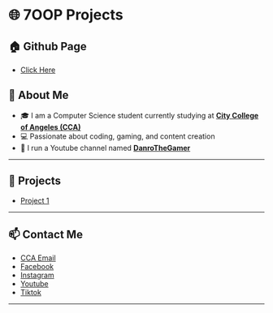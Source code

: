 # 🌐 7OOP Projects

## 🏠 Github Page
- [Click Here](https://dbuccat24-0032.github.io/DBUCCAT-7OOP/)

## 📖 About Me
- 🎓 I am a Computer Science student currently studying at [**City College of Angeles (CCA)**](https://www.facebook.com/CityCollegeOfAngeles)
- 💻 Passionate about coding, gaming, and content creation  
- 🎥 I run a Youtube channel named [**DanroTheGamer**](https://www.youtube.com/@DanroTheGamer)

---

## 🚀 Projects
- [Project 1]()

---

## 📫 Contact Me
- [CCA Email](dbuccat24-0032@cca.edu.ph)
- [Facebook](https://www.facebook.com/danielrobbuccat/)
- [Instagram](https://www.instagram.com/danielrobbuccat/)
- [Youtube](https://youtube.com/@DanroTheGamer) 
- [Tiktok](https://www.tiktok.com/@danielrobertbuccat)

---
